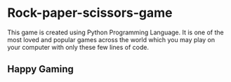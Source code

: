 # Rock-paper-scissors-game
This game is created using Python Programming Language.
It is one of the most loved and popular games across the world which you may play on your computer with only these few lines of code.

## Happy Gaming
